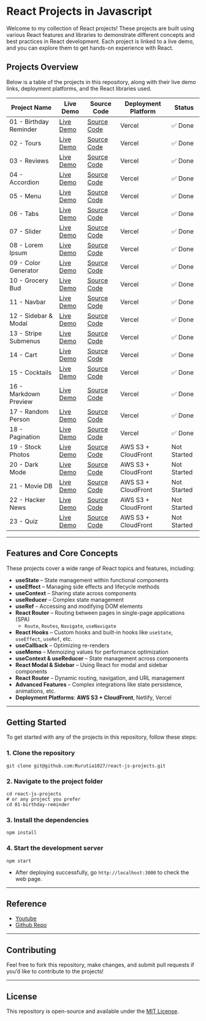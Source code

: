 # React Projects in Javascript

Welcome to my collection of React projects! These projects are built using various React features and libraries to demonstrate different concepts and best practices in React development. Each project is linked to a live demo, and you can explore them to get hands-on experience with React.

## Projects Overview

Below is a table of the projects in this repository, along with their live demo links, deployment platforms, and the React libraries used.

| Project Name           | Live Demo                                                   | Source Code                            | Deployment Platform | Status      |
| ---------------------- | ----------------------------------------------------------- | -------------------------------------- | ------------------- | ----------- |
| 01 - Birthday Reminder | [Live Demo](https://birthday-reminder-teal-chi.vercel.app/) | [Source Code](./01-birthday-reminder/) | Vercel              | ✅ Done     |
| 02 - Tours             | [Live Demo](https://tours-kohl.vercel.app/)                 | [Source Code](./02-tours/)             | Vercel              | ✅ Done     |
| 03 - Reviews           | [Live Demo](https://reviews-alpha-five.vercel.app/)         | [Source Code](./03-reviews/)           | Vercel              | ✅ Done     |
| 04 - Accordion         | [Live Demo](https://accordion-nine-green.vercel.app/)       | [Source Code](./04-accordion/)         | Vercel              | ✅ Done     |
| 05 - Menu              | [Live Demo](https://menu-mauve-seven.vercel.app/)           | [Source Code](./05-menu/)              | Vercel              | ✅ Done     |
| 06 - Tabs              | [Live Demo](https://tabs-woad-theta.vercel.app/)            | [Source Code](./06-tabs/)              | Vercel              | ✅ Done     |
| 07 - Slider            | [Live Demo](https://slide-cln28dyue-rurutia.vercel.app/)    | [Source Code](./07-slider/)            | Vercel              | ✅ Done     |
| 08 - Lorem Ipsum       | [Live Demo](https://lorem-ipsum-iota.vercel.app/)           | [Source Code](./08-lorem-ipsum/)       | Vercel              | ✅ Done     |
| 09 - Color Generator   | [Live Demo](https://color-generator-delta-one.vercel.app/)  | [Source Code](./09-color-generator/)   | Vercel              | ✅ Done     |
| 10 - Grocery Bud       | [Live Demo](https://grocery-bud-omega-inky.vercel.app/)     | [Source Code](./10-grocery-bud/)       | Vercel              | ✅ Done     |
| 11 - Navbar            | [Live Demo](https://navbar-sable-kappa.vercel.app/)         | [Source Code](./11-navbar/)            | Vercel              | ✅ Done     |
| 12 - Sidebar & Modal   | [Live Demo](https://sidebar-rurutia.vercel.app/)            | [Source Code](./12-sidebar-modal/)     | Vercel              | ✅ Done     |
| 13 - Stripe Submenus   | [Live Demo](https://stripe-chi.vercel.app/)                 | [Source Code](./13-stripe-submenus/)   | Vercel              | ✅ Done     |
| 14 - Cart              | [Live Demo](https://cart-three-lovat.vercel.app/)           | [Source Code](./14-cart/)              | Vercel              | ✅ Done     |
| 15 - Cocktails         | [Live Demo](https://cocktails-olive-sigma.vercel.app/)      | [Source Code](./15-cocktails/)         | Vercel              | ✅ Done     |
| 16 - Markdown Preview  | [Live Demo](https://markdown-preview-eta.vercel.app/)       | [Source Code](./16-markdown-preview/)  | Vercel              | ✅ Done     |
| 17 - Random Person     | [Live Demo](http://your-cloudfront-url)                     | [Source Code](./17-random-person/)     | Vercel              | ✅ Done     |
| 18 - Pagination        | [Live Demo](http://your-cloudfront-url)                     | [Source Code](./18-pagination/)        | Vercel              | ✅ Done     |
| 19 - Stock Photos      | [Live Demo](http://your-cloudfront-url)                     | [Source Code](http://your-source-url)  | AWS S3 + CloudFront | Not Started |
| 20 - Dark Mode         | [Live Demo](http://your-cloudfront-url)                     | [Source Code](http://your-source-url)  | AWS S3 + CloudFront | Not Started |
| 21 - Movie DB          | [Live Demo](http://your-cloudfront-url)                     | [Source Code](http://your-source-url)  | AWS S3 + CloudFront | Not Started |
| 22 - Hacker News       | [Live Demo](http://your-cloudfront-url)                     | [Source Code](http://your-source-url)  | AWS S3 + CloudFront | Not Started |
| 23 - Quiz              | [Live Demo](http://your-cloudfront-url)                     | [Source Code](http://your-source-url)  | AWS S3 + CloudFront | Not Started |

---

## Features and Core Concepts

These projects cover a wide range of React topics and features, including:

- **useState** – State management within functional components
- **useEffect** – Managing side effects and lifecycle methods
- **useContext** – Sharing state across components
- **useReducer** – Complex state management
- **useRef** – Accessing and modifying DOM elements
- **React Router** – Routing between pages in single-page applications (SPA)
  - `Route`, `Routes`, `Navigate`, `useNavigate`
- **React Hooks** – Custom hooks and built-in hooks like `useState`, `useEffect`, `useRef`, etc.
- **useCallback** – Optimizing re-renders
- **useMemo** – Memoizing values for performance optimization
- **useContext & useReducer** – State management across components
- **React Modal & Sidebar** – Using React for modal and sidebar components
- **React Router** – Dynamic routing, navigation, and URL management
- **Advanced Features** – Complex integrations like state persistence, animations, etc.
- **Deployment Platforms**: **AWS S3 + CloudFront**, Netlify, Vercel

---

## Getting Started

To get started with any of the projects in this repository, follow these steps:

### 1. Clone the repository

```shell
git clone git@github.com:Rurutia1027/react-js-projects.git
```

### 2. Navigate to the project folder

```shell
cd react-js-projects
# or any project you prefer
cd 01-birthday-reminder
```

### 3. Install the dependencies

```shell
npm install
```

### 4. Start the development server

```shell
npm start
```

- After deploying successfully, go `http://localhost:3000` to check the web page.

---

## Reference

- [Youtube](https://www.youtube.com/watch?v=iZhV0bILFb0)
- [Github Repo](https://github.com/john-smilga/react-projects)

---

## Contributing

Feel free to fork this repository, make changes, and submit pull requests if you’d like to contribute to the projects!

---

## License

This repository is open-source and available under the [MIT License](./LICENSE).
